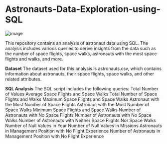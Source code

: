 # Astronauts-Data-Exploration-using-SQL

![image](https://github.com/SaloniPandya/Astronauts-Data-Exploration-using-SQL/assets/112477782/6f63cc3e-98e4-42ac-a394-1c13ee92b68c)

This repository contains an analysis of astronaut data using SQL. The analysis includes various queries to derive insights from the data such as the number of space flights, space walks, astronauts with the most space flights and walks, and more.

**Dataset**
The dataset used for this analysis is astronauts.csv, which contains information about astronauts, their space flights, space walks, and other related attributes.

**SQL Analysis**
The SQL script includes the following queries:
        Total Number of Values
        Average Space Flights and Space Walks
        Total Number of Space Flights and Walks
        Maximum Space Flights and Space Walks
        Astronaut with the Most Number of Space Flights
        Astronaut with the Most Number of Space Walks
        Minimum Space Flights and Space Walks
        Number of Astronauts with No Space Flights
        Number of Astronauts with No Space Walks
        Number of Astronauts with Neither Space Flights Nor Space Walks
        Number of Null Values in Year
        Number of Null Values in Missions
        Astronauts in Management Position with No Flight Experience
        Number of Astronauts in Management Position with No Flight Experience
